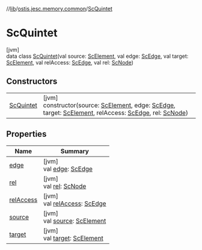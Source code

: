 //[lib](../../../index.md)/[ostis.jesc.memory.common](../index.md)/[ScQuintet](index.md)

# ScQuintet

[jvm]\
data class [ScQuintet](index.md)(val source: [ScElement](../../ostis.jesc.memory.element/-sc-element/index.md), val edge: [ScEdge](../../ostis.jesc.memory.element.edge/-sc-edge/index.md), val target: [ScElement](../../ostis.jesc.memory.element/-sc-element/index.md), val relAccess: [ScEdge](../../ostis.jesc.memory.element.edge/-sc-edge/index.md), val rel: [ScNode](../../ostis.jesc.memory.element.node/-sc-node/index.md))

## Constructors

| | |
|---|---|
| [ScQuintet](-sc-quintet.md) | [jvm]<br>constructor(source: [ScElement](../../ostis.jesc.memory.element/-sc-element/index.md), edge: [ScEdge](../../ostis.jesc.memory.element.edge/-sc-edge/index.md), target: [ScElement](../../ostis.jesc.memory.element/-sc-element/index.md), relAccess: [ScEdge](../../ostis.jesc.memory.element.edge/-sc-edge/index.md), rel: [ScNode](../../ostis.jesc.memory.element.node/-sc-node/index.md)) |

## Properties

| Name | Summary |
|---|---|
| [edge](edge.md) | [jvm]<br>val [edge](edge.md): [ScEdge](../../ostis.jesc.memory.element.edge/-sc-edge/index.md) |
| [rel](rel.md) | [jvm]<br>val [rel](rel.md): [ScNode](../../ostis.jesc.memory.element.node/-sc-node/index.md) |
| [relAccess](rel-access.md) | [jvm]<br>val [relAccess](rel-access.md): [ScEdge](../../ostis.jesc.memory.element.edge/-sc-edge/index.md) |
| [source](source.md) | [jvm]<br>val [source](source.md): [ScElement](../../ostis.jesc.memory.element/-sc-element/index.md) |
| [target](target.md) | [jvm]<br>val [target](target.md): [ScElement](../../ostis.jesc.memory.element/-sc-element/index.md) |
